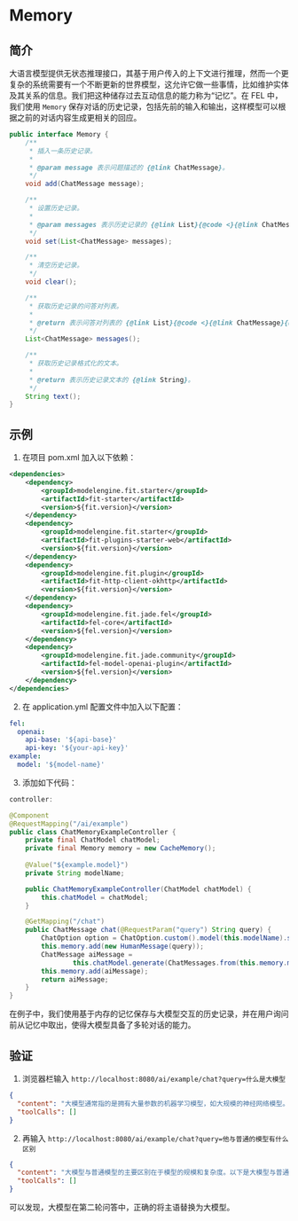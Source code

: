 # Memory

## 简介

大语言模型提供无状态推理接口，其基于用户传入的上下文进行推理，然而一个更复杂的系统需要有一个不断更新的世界模型，这允许它做一些事情，比如维护实体及其关系的信息。我们把这种储存过去互动信息的能力称为“记忆”。在
FEL 中，我们使用 `Memory` 保存对话的历史记录，包括先前的输入和输出，这样模型可以根据之前的对话内容生成更相关的回应。

```java
public interface Memory {
    /**
     * 插入一条历史记录。
     *
     * @param message 表示问题描述的 {@link ChatMessage}。
     */
    void add(ChatMessage message);

    /**
     * 设置历史记录。
     *
     * @param messages 表示历史记录的 {@link List}{@code <}{@link ChatMessage}{@code >}。
     */
    void set(List<ChatMessage> messages);

    /**
     * 清空历史记录。
     */
    void clear();

    /**
     * 获取历史记录的问答对列表。
     *
     * @return 表示问答对列表的 {@link List}{@code <}{@link ChatMessage}{@code >}。
     */
    List<ChatMessage> messages();

    /**
     * 获取历史记录格式化的文本。
     *
     * @return 表示历史记录文本的 {@link String}。
     */
    String text();
}
```

## 示例

1. 在项目 pom.xml 加入以下依赖：

```xml
<dependencies>
    <dependency>
        <groupId>modelengine.fit.starter</groupId>
        <artifactId>fit-starter</artifactId>
        <version>${fit.version}</version>
    </dependency>
    <dependency>
        <groupId>modelengine.fit.starter</groupId>
        <artifactId>fit-plugins-starter-web</artifactId>
        <version>${fit.version}</version>
    </dependency>
    <dependency>
        <groupId>modelengine.fit.plugin</groupId>
        <artifactId>fit-http-client-okhttp</artifactId>
        <version>${fit.version}</version>
    </dependency>
    <dependency>
        <groupId>modelengine.fit.jade.fel</groupId>
        <artifactId>fel-core</artifactId>
        <version>${fel.version}</version>
    </dependency>
    <dependency>
        <groupId>modelengine.fit.jade.community</groupId>
        <artifactId>fel-model-openai-plugin</artifactId>
        <version>${fel.version}</version>
    </dependency>
</dependencies>
```

2. 在 application.yml 配置文件中加入以下配置：

```yaml
fel:
  openai:
    api-base: '${api-base}'
    api-key: '${your-api-key}'
example:
  model: '${model-name}'
```

3. 添加如下代码：

```java
controller:

@Component
@RequestMapping("/ai/example")
public class ChatMemoryExampleController {
    private final ChatModel chatModel;
    private final Memory memory = new CacheMemory();
    
    @Value("${example.model}")
    private String modelName;

    public ChatMemoryExampleController(ChatModel chatModel) {
        this.chatModel = chatModel;
    }

    @GetMapping("/chat")
    public ChatMessage chat(@RequestParam("query") String query) {
        ChatOption option = ChatOption.custom().model(this.modelName).stream(false).build();
        this.memory.add(new HumanMessage(query));
        ChatMessage aiMessage =
                this.chatModel.generate(ChatMessages.from(this.memory.messages()), option).first().block().get();
        this.memory.add(aiMessage);
        return aiMessage;
    }
}
```

在例子中，我们使用基于内存的记忆保存与大模型交互的历史记录，并在用户询问前从记忆中取出，使得大模型具备了多轮对话的能力。

## 验证

1. 浏览器栏输入 `http://localhost:8080/ai/example/chat?query=什么是大模型`

```json
{
  "content": "大模型通常指的是拥有大量参数的机器学习模型，如大规模的神经网络模型。以通义千问为例，这是一个基于Transformer架构的超大规模语言模型，拥有千亿级别的参数量。大模型通常需要大量的计算资源和数据进行训练，但能够学习到更复杂、更丰富的特征表示，从而在各种自然语言处理任务上表现出更强大的性能和泛化能力。大模型的发展和应用，已成为推动人工智能技术进步和应用落地的重要驱动力。",
  "toolCalls": []
}
```

2. 再输入 `http://localhost:8080/ai/example/chat?query=他与普通的模型有什么区别`

```json
{
  "content": "大模型与普通模型的主要区别在于模型的规模和复杂度。以下是大模型与普通模型的一些主要区别：\n\n1. 参数量：大模型通常拥有更多的参数，可以达到数百万、数十亿甚至更多。相比之下，普通模型的参数量通常较小，可能只有几千、几万或几十万。\n\n2. 训练数据：大模型需要更多的训练数据来优化其参数，以获得更好的性能和泛化能力。相比之下，普通模型可能只需要较小的数据集进行训练。\n\n3. 计算资源：大模型需要更多的计算资源和时间来进行训练和推理。相比之下，普通模型可能只需要较小的计算资源和时间。\n\n4. 表示能力：大模型通常具有更强的表示能力，可以学习到更复杂、更抽象的特征表示，从而在各种自然语言处理任务上表现出更强大的性能和泛化能力。相比之下，普通模型的表示能力可能相对较弱。\n\n5. 应用场景：大模型通常适用于大规模的自然语言处理任务，如机器翻译、文本生成、问答系统等。相比之下，普通模型可能更适合于小规模或特定领域的自然语言处理任务。\n\n综上所述，大模型与普通模型的主要区别在于模型的规模、复杂度、表示能力、训练数据、计算资源和应用场景等方面。",
  "toolCalls": []
}
```

可以发现，大模型在第二轮问答中，正确的将主语替换为大模型。
